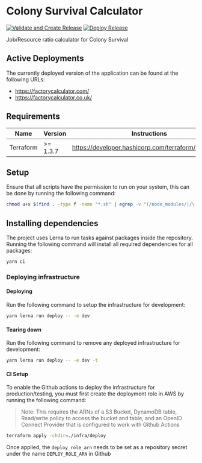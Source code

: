 # Colony Survival Calculator

[![Validate and Create Release](https://github.com/ashley-evans/colony-survival-calculator/actions/workflows/ci.yml/badge.svg)](https://github.com/ashley-evans/colony-survival-calculator/actions/workflows/ci.yml)
[![Deploy Release](https://github.com/ashley-evans/colony-survival-calculator/actions/workflows/cd.yml/badge.svg)](https://github.com/ashley-evans/colony-survival-calculator/actions/workflows/cd.yml)

Job/Resource ratio calculator for Colony Survival

## Active Deployments

The currently deployed version of the application can be found at the following URLs:

-   https://factorycalculator.com/
-   https://factorycalculator.co.uk/

## Requirements

| Name      | Version  | Instructions                                        |
| --------- | -------- | --------------------------------------------------- |
| Terraform | >= 1.3.7 | https://developer.hashicorp.com/terraform/downloads |

## Setup

Ensure that all scripts have the permission to run on your system, this can be done by running the following command:

```sh
chmod u+x $(find . -type f -name "*.sh" | egrep -v "(/node_modules/|/\.husky/)")
```

## Installing dependencies

The project uses Lerna to run tasks against packages inside the repository. Running the following command will install all required dependencies for all packages:

```sh
yarn ci
```

### Deploying infrastructure

#### Deploying

Run the following command to setup the infrastructure for development:

```sh
yarn lerna run deploy -- -e dev
```

#### Tearing down

Run the following command to remove any deployed infrastructure for development:

```sh
yarn lerna run deploy -- -e dev -t
```

#### CI Setup

To enable the Github actions to deploy the infrastructure for production/testing, you must first create the deployment role in AWS by running the following command:

> Note: This requires the ARNs of a S3 Bucket, DynamoDB table, Read/write policy to access the bucket and table, and an OpenID Connect Provider that is configured to work with Github Actions

```sh
terraform apply -chdir=./infra/deploy
```

Once applied, the `deploy_role_arn` needs to be set as a repository secret under the name `DEPLOY_ROLE_ARN` in Github
